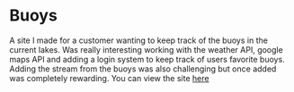 # Buoys

A site I made for a customer wanting to keep track of the buoys in the current lakes. Was really interesting working with the weather API, google maps API and adding a login system to keep track of users favorite buoys. Adding the stream from the buoys was also challenging but once added was completely rewarding. You can view the site  [here](https://nicklaranjeiro.github.io/buoys)

